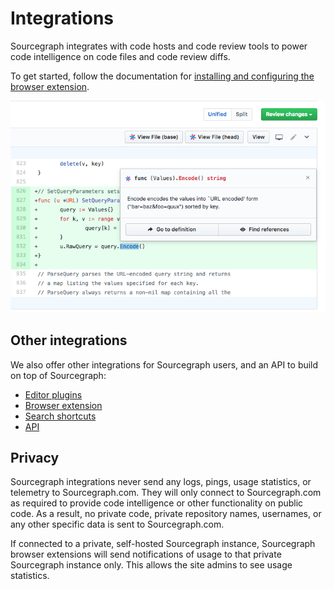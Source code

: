 # Integrations

Sourcegraph integrates with code hosts and code review tools to power code intelligence on code files and code review diffs.

To get started, follow the documentation for [installing and configuring the browser extension](/integration/browser_extension).

![GitHub pull request integration](./img/GitHubDiff.png)

## Other integrations

We also offer other integrations for Sourcegraph users, and an API to build on top of Sourcegraph:

- [Editor plugins](/integration/editor)
- [Browser extension](/integration/browser_extension)
- [Search shortcuts](/integration/browser_search_engine)
- [API](/api/graphql)

## Privacy

Sourcegraph integrations never send any logs, pings, usage statistics, or telemetry to Sourcegraph.com. They will only connect to Sourcegraph.com as required to provide code intelligence or other functionality on public code. As a result, no private code, private repository names, usernames, or any other specific data is sent to Sourcegraph.com.

If connected to a private, self-hosted Sourcegraph instance, Sourcegraph browser extensions will send notifications of usage to that private Sourcegraph instance only. This allows the site admins to see usage statistics.
